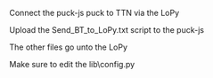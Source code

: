 Connect the puck-js puck to TTN via the LoPy

Upload the Send_BT_to_LoPy.txt script to the puck-js

The other files go unto the LoPy

Make sure to edit the lib\config.py
